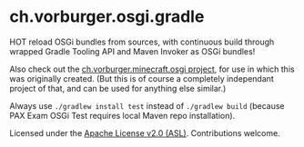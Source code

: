 # ch.vorburger.osgi.gradle

HOT reload OSGi bundles from sources, with continuous build through wrapped Gradle Tooling API and Maven Invoker as OSGi bundles!

Also check out the [ch.vorburger.minecraft.osgi project](https://github.com/vorburger/ch.vorburger.minecraft.osgi), for use in which this was originally created. (But this is of course a completely independant project of that, and can be used for anything else similar.)

Always use `./gradlew install test` instead of `./gradlew build` (because PAX Exam OSGi Test requires local Maven repo installation).

Licensed under the [Apache License v2.0 (ASL)](LICENSE). Contributions welcome.
